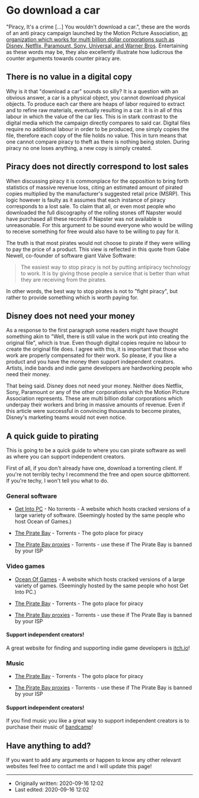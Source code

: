 # Go download a car

"Piracy, It's a crime [...] You wouldn't download a car.", these are the words of an anti piracy campaign launched by the Motion Picture Association, [an organization which works for multi billion dollar corporations such as Disney, Netflix, Paramount, Sony, Universal, and Warner Bros](https://www.motionpictures.org/who-we-are/). Entertaining as these words may be, they also excellently illustrate how ludicrous the counter arguments towards counter piracy are.

## There is no value in a digital copy

Why is it that "download a car" sounds so silly? It is a question with an obvious answer, a car is a physical object, you cannot download physical objects. To produce each car there are heaps of labor required to extract and to refine raw materials, eventually resulting in a car. It is in all of this labour in which the value of the car lies. This is in stark contrast to the digital media which the campaign directly compares to said car. Digital files require no additional labour in order to be produced, one simply copies the file, therefore each copy of the file holds no value. This in turn means that one cannot compare piracy to theft as there is nothing being stolen. During piracy no one loses anything, a new copy is simply created.

## Piracy does not directly correspond to lost sales

When discussing piracy it is commonplace for the opposition to bring forth statistics of massive revenue loss, citing an estimated amount of pirated copies multiplied by the manufacturer's suggested retail price (MSRP). This logic however is faulty as it assumes that each instance of piracy corresponds to a lost sale. To claim that all, or even most people who downloaded the full discography of the rolling stones off Napster would have purchased all these records if Napster was not available is unreasonable. For this argument to be sound everyone who would be willing to receive something for free would also have to be willing to pay for it.

The truth is that most pirates would not choose to pirate if they were willing to pay the price of a product. This view is reflected in this quote from Gabe Newell, co-founder of software giant Valve Software:

> The easiest way to stop piracy is not by putting antipiracy technology to work. It is by giving those people a service that is better than what they are receiving from the pirates.

In other words, the best way to stop pirates is not to "fight piracy", but rather to provide something which is worth paying for.

## Disney does not need your money

As a response to the first paragraph some readers might have thought something akin to "Well, there is still value in the work put into creating the original file", which is true. Even though digital copies require no labour to create the original file does. I agree with this, it is important that those who work are properly compensated for their work. So please, if you like a product and you have the money then support independent creators. Artists, indie bands and indie game developers are hardworking people who need their money.

That being said. Disney does not need your money. Neither does Netflix, Sony, Paramount or any of the other corporations which the Motion Picture Association represents. These are multi billion dollar corporations which underpay their workers and bring in massive amounts of revenue. Even if this article were successful in convincing thousands to become pirates, Disney's marketing teams would not even notice.

## A quick guide to pirating

This is going to be a quick guide to where you can pirate software as well as where you can support independent creators.

First of all, if you don't already have one, download a torrenting client. If you're not terribly techy I recommend the free and open source qbittorrent. If you're techy, I won't tell you what to do.

### General software

* [Get Into PC](https://getintopc.com/) - No torrents - A website which hosts cracked versions of a large variety of software. (Seemingly hosted by the same people who host Ocean of Games.)

* [The Pirate Bay](http://thepiratebay.org/) - Torrents - The goto place for piracy

* [The Pirate Bay proxies](https://piratebay-proxylist.net/) - Torrents - use these if The Pirate Bay is banned by your ISP

### Video games

* [Ocean Of Games](http://oceanofgames.com/) - A website which hosts cracked versions of a large variety of games. (Seemingly hosted by the same people who host Get Into PC.)

* [The Pirate Bay](http://thepiratebay.org/) - Torrents - The goto place for piracy

* [The Pirate Bay proxies](https://piratebay-proxylist.net/) - Torrents - use these if The Pirate Bay is banned by your ISP

#### Support independent creators!

A great website for finding and supporting indie game developers is [itch.io](https://itch.io/)!

### Music

* [The Pirate Bay](http://thepiratebay.org/) - Torrents - The goto place for piracy

* [The Pirate Bay proxies](https://piratebay-proxylist.net/) - Torrents - use these if The Pirate Bay is banned by your ISP

#### Support independent creators!

If you find music you like a great way to support independent creators is to purchase their music of [bandcamp](https://bandcamp.com)!

## Have anything to add?

If you want to add any arguments or happen to know any other relevant websites feel free to contact me and I will update this page!

- - -

* Originally written: 2020-09-16 12:02
* Last edited: 2020-09-16 12:02
